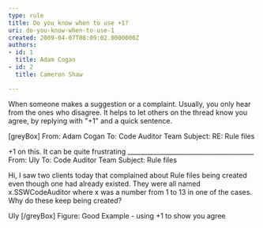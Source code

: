 ```yaml
---
type: rule
title: Do you know when to use +1?
uri: do-you-know-when-to-use-1
created: 2009-04-07T08:09:02.0000000Z
authors:
- id: 1
  title: Adam Cogan
- id: 2
  title: Cameron Shaw

---
```


When someone makes a suggestion or a complaint. Usually, you only hear from the ones who disagree. It helps to let others on the thread know you agree, by replying with "+1" and a quick sentence.

[greyBox]  From: Adam Cogan 
To: Code Auditor Team 
Subject: RE: Rule files 

+1 on this. It can be quite frustrating
\_\_\_\_\_\_\_\_\_\_\_\_\_\_\_\_\_\_\_\_\_\_\_\_\_\_\_\_\_\_\_\_\_\_\_\_\_\_\_\_ 
From: Uly 
To: Code Auditor Team 
Subject: Rule files 

Hi, I saw two clients today that complained about Rule files being created even though one had already existed. They were all named x.SSWCodeAuditor where x was a number from 1 to 13 in one of the cases. Why do these keep being created? 

Uly  [/greyBox]
 Figure: Good Example - using +1 to show you agree
